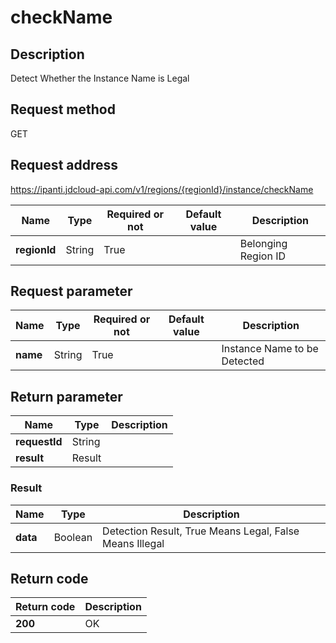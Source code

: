 # checkName


## Description
Detect Whether the Instance Name is Legal

## Request method
GET

## Request address
https://ipanti.jdcloud-api.com/v1/regions/{regionId}/instance/checkName

|Name|Type|Required or not|Default value|Description|
|---|---|---|---|---|
|**regionId**|String|True||Belonging Region ID|

## Request parameter
|Name|Type|Required or not|Default value|Description|
|---|---|---|---|---|
|**name**|String|True||Instance Name to be Detected|


## Return parameter
|Name|Type|Description|
|---|---|---|
|**requestId**|String||
|**result**|Result||


### Result
|Name|Type|Description|
|---|---|---|
|**data**|Boolean|Detection Result, True Means Legal, False Means Illegal|

## Return code
|Return code|Description|
|---|---|
|**200**|OK|
